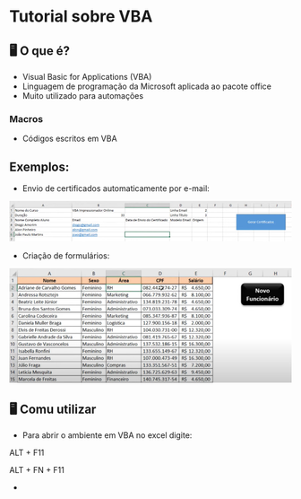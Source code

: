 # Tutorial sobre VBA
## 🖥️ O que é?
- Visual Basic for Applications (VBA)
- Linguagem de programação da Microsoft aplicada ao pacote office
- Muito utilizado para automações

### Macros
- Códigos escritos em VBA

## Exemplos:
- Envio de certificados automaticamente por e-mail:

![alt text](image-9.png)

- Criação de formulários:

![alt text](image-10.png)

## 🖥️ Comu utilizar
- Para abrir o ambiente em VBA no excel digite: 

ALT + F11 

ALT + FN + F11

- 